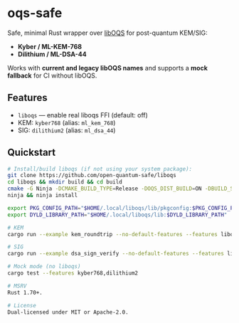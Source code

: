 # oqs-safe

Safe, minimal Rust wrapper over [libOQS] for post-quantum KEM/SIG:
- **Kyber / ML-KEM-768**
- **Dilithium / ML-DSA-44**

Works with **current and legacy libOQS names** and supports a **mock fallback** for CI without libOQS.

[libOQS]: https://openquantumsafe.org/

## Features

- `liboqs` — enable real liboqs FFI (default: off)
- KEM: `kyber768` (alias: `ml_kem_768`)
- SIG: `dilithium2` (alias: `ml_dsa_44`)

## Quickstart

```bash
# Install/build liboqs (if not using your system package):
git clone https://github.com/open-quantum-safe/liboqs
cd liboqs && mkdir build && cd build
cmake -G Ninja -DCMAKE_BUILD_TYPE=Release -DOQS_DIST_BUILD=ON -DBUILD_SHARED_LIBS=ON -DCMAKE_INSTALL_PREFIX="$HOME/.local/liboqs" ..
ninja && ninja install

export PKG_CONFIG_PATH="$HOME/.local/liboqs/lib/pkgconfig:$PKG_CONFIG_PATH"
export DYLD_LIBRARY_PATH="$HOME/.local/liboqs/lib:$DYLD_LIBRARY_PATH"  # macOS

# KEM
cargo run --example kem_roundtrip --no-default-features --features liboqs,kyber768

# SIG
cargo run --example dsa_sign_verify --no-default-features --features liboqs,dilithium2

# Mock mode (no liboqs)
cargo test --features kyber768,dilithium2

# MSRV
Rust 1.70+.

# License
Dual-licensed under MIT or Apache-2.0.
